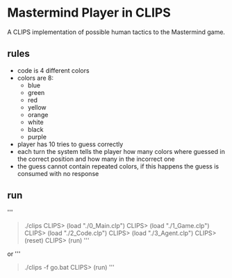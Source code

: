 # Mastermind Player in CLIPS
A CLIPS implementation of possible human tactics to the Mastermind game.
## rules
- code is 4 different colors
- colors are 8:
  - blue
  - green
  - red
  - yellow
  - orange
  - white
  - black
  - purple
- player has 10 tries to guess correctly
- each turn the system tells the player how many colors where guessed in the correct position and how many in the incorrect one
- the guess cannot contain repeated colors, if this happens the guess is consumed with no response
## run
'''
> ./clips
CLIPS> (load "./0_Main.clp")
CLIPS> (load "./1_Game.clp")
CLIPS> (load "./2_Code.clp")
CLIPS> (load "./3_Agent.clp")
CLIPS> (reset)
CLIPS> (run)
'''

or 
'''
>./clips -f go.bat
CLIPS> (run)
'''
